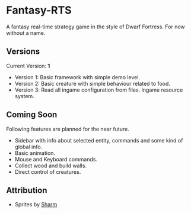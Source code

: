 # Fantasy-RTS

A fantasy real-time strategy game in the style of Dwarf Fortress. For now without a name.

## Versions

Current Version: __1__

- Version 1: Basic framework with simple demo level.
- Version 2: Basic creature with simple behaviour related to food.
- Version 3: Read all ingame configuration from files. Ingame resource system.

## Coming Soon

Following features are planned for the near future.

- Sidebar with info about selected entity, commands and some kind of global info.
- Basic animation.
- Mouse and Keyboard commands.
- Collect wood and build walls.
- Direct control of creatures.

## Attribution

- Sprites by [Sharm](http://opengameart.org/content/16x16-overworld-tiles)
